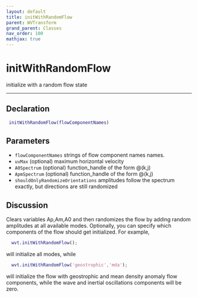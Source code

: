 ```yaml
---
layout: default
title: initWithRandomFlow
parent: WVTransform
grand_parent: Classes
nav_order: 100
mathjax: true
---
```


#  initWithRandomFlow

initialize with a random flow state


---

## Declaration
```matlab
 initWithRandomFlow(flowComponentNames)
```
## Parameters
+ `flowComponentNames`  strings of flow component names names.
+ `uvMax`  (optional) maximum horizontal velocity
+ `A0Spectrum`  (optional) function_handle of the form @(k,j)
+ `ApmSpectrum`  (optional) function_handle of the form @(k,j)
+ `shouldOnlyRandomizeOrientations`  amplitudes follow the spectrum exactly, but directions are still randomized

## Discussion

  Clears variables Ap,Am,A0 and then randomizes the flow by adding random
  amplitudes at all available modes. Optionally, you can specify which
  components of the flow should get initialized. For example,
 
  ```matlab
    wvt.initWithRandomFlow();
  ```
 
  will initialize all modes, while
 
  ```matlab
    wvt.initWithRandomFlow('geostrophic','mda');
  ```
 
  will initialize the flow with geostrophic and mean density anomaly flow
  components, while the wave and inertial oscillations components will be
  zero.
 
              
